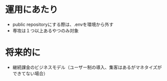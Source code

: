 # 運用にあたり
- public repositoryにする際は、.envを環境から外す
- 専攻は１つ以上あるやつのみ対象
# 将来的に
- 継続課金のビジネスモデル（ユーザー制の導入、集客はあるがマネタイズができてない場合）
